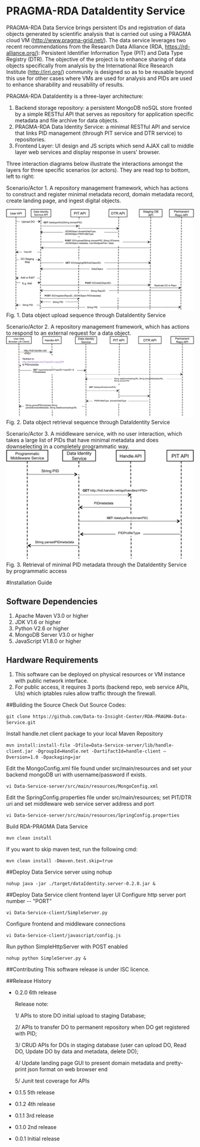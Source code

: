 # PRAGMA-RDA DataIdentity Service

PRAGMA-RDA Data Service brings persistent IDs and registration of data objects generated by scientific analysis that is carried out using a PRAGMA cloud VM (http://www.pragma-grid.net/). The data service leverages two recent recommendations from the Research Data Alliance (RDA, https://rd-alliance.org/): Persistent Identifier Information Type (PIT) and Data Type Registry (DTR). The objective of the project is to enhance sharing of data objects specifically from analysis by the International Rice Research Institute (http://irri.org/) community is designed so as to be reusable beyond this use for other cases where VMs are used for analysis and PIDs are used to enhance sharability and reusability of results.  

PRAGMA-RDA DataIdentity is a three-layer architecture:

1. Backend storage repository: a persistent MongoDB noSQL store fronted by a simple RESTful API that serves as repository for application specific metadata and file archive for data objects. 
2. PRAGMA-RDA Data Identity Service: a minimal RESTful API and service that links PID management (through PIT service and DTR service) to repositories.     
3. Frontend Layer:  UI design and JS scripts which send AJAX call to middle layer web services and display response in users' browser.

Three interaction diagrams below illustrate the interactions amongst the layers for three specific scenarios (or actors).  They are read top to bottom, left to right:

Scenario/Actor 1. A repository management framework, which has actions to construct and register minimal metadata record, domain metadata record, create landing page, and ingest digital objects.

![alt tag](https://raw.githubusercontent.com/Data-to-Insight-Center/RDA-PRAGMA-Data-Service/master/docs/DOUpload.png)
                              Fig. 1. Data object upload sequence through DataIdentity Service

Scenario/Actor 2. A repository management framework, which has actions to respond to an external request for a data object. 
![alt tag](https://raw.githubusercontent.com/Data-to-Insight-Center/RDA-PRAGMA-Data-Service/master/docs/DORetrieval.png) 
                              Fig. 2. Data object retrieval sequence through DataIdentity Service  

Scenario/Actor 3. A middleware service, with no user interaction, which takes a large list of PIDs that have minimal metadata and does downselecting in a completely programmatic way.
![alt tag](https://raw.githubusercontent.com/Data-to-Insight-Center/RDA-PRAGMA-Data-Service/master/docs/MiddlewareService.png) 
                              Fig. 3. Retrieval of minimal PID metadata through the DataIdentity Service by programmatic access 
                              


#Installation Guide

## Software Dependencies

1. Apache Maven V3.0 or higher
2. JDK V1.6 or higher
3. Python V2.6 or higher 
4. MongoDB Server V3.0 or higher
5. JavaScript V1.8.0 or higher

## Hardware Requirements

1. This software can be deployed on physical resources or VM instance with public network interface.
2. For public access, it requires 3 ports (backend repo, web service APIs, UIs) which iptables rules allow traffic through the firewall.

##Building the Source
Check Out Source Codes:
```
git clone https://github.com/Data-to-Insight-Center/RDA-PRAGMA-Data-Service.git
```
Install handle.net client package to your local Maven Repository
```
mvn install:install-file -Dfile=Data-Service-server/lib/handle-client.jar -DgroupId=Handle.net -DartifactId=handle-client —Dversion=1.0 -Dpackaging=jar
```

Edit the MongoConfig.xml file found under src/main/resources and set your backend mongoDB uri with username/password if exists.
```
vi Data-Service-server/src/main/resources/MongoConfig.xml
```
Edit the SpringConfig.properties file under src/main/resources; set PIT/DTR uri and set middleware web service server address and port
```
vi Data-Service-server/src/main/resources/SpringConfig.properties
```

Build RDA-PRAGMA Data Service 
```
mvn clean install
```
If you want to skip maven test, run the following cmd:
``` 
mvn clean install -Dmaven.test.skip=true
```

##Deploy Data Service server using nohup
```
nohup java -jar ./target/dataIdentity.server-0.2.0.jar &
```

##Deploy Data Service client frontend layer UI
Configure http server port number -- "PORT"
```
vi Data-Service-client/SimpleServer.py

```

Configure frontend and middleware connections
```
vi Data-Service-client/javascript/config.js

```

Run python SimpleHttpServer with POST enabled
```
nohup python SimpleServer.py &
```

##Contributing
This software release is under ISC licence.

##Release History
* 0.2.0 6th release

  Release note:
    
    1/ APIs to store DO initial upload to staging Database;

    2/ APIs to transfer DO to permanent repository when DO get registered with PID;
    
    3/ CRUD APIs for DOs in staging database (user can upload DO, Read DO, Update DO by data and metadata, delete DO);
    
    4/ Update landing page GUI to present domain metadata and pretty-print json format on web browser end 
    
    5/ Junit test coverage for APIs

* 0.1.5 5th release
* 0.1.2 4th release
* 0.1.1 3rd release
* 0.1.0 2nd release
* 0.0.1 Initial release 








